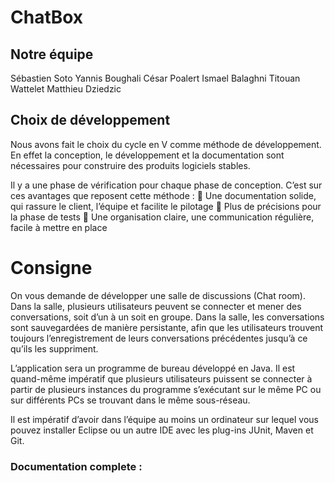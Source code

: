 # ChatBox

## Notre équipe

Sébastien Soto
Yannis Boughali
César Poalert
Ismael Balaghni
Titouan Wattelet
Matthieu Dziedzic

## Choix de développement

Nous avons fait le choix du cycle en V comme méthode de développement. 
En effet la conception, le développement et la documentation sont nécessaires pour construire des produits logiciels stables.

Il y a une phase de vérification pour chaque phase de conception. C’est sur ces avantages que reposent cette méthode : 
	Une documentation solide, qui rassure le client, l’équipe et facilite le pilotage
	Plus de précisions pour la phase de tests
	Une organisation claire, une communication régulière, facile à mettre en place


# Consigne

On vous demande de développer une salle de discussions (Chat room). Dans la salle, plusieurs utilisateurs peuvent se
connecter et mener des conversations, soit d’un à un soit en groupe. Dans la salle, les conversations sont
sauvegardées de manière persistante, afin que les utilisateurs trouvent toujours l’enregistrement de leurs
conversations précédentes jusqu’à ce qu’ils les suppriment.

L’application sera un programme de bureau développé en Java. Il est quand-même impératif
que plusieurs utilisateurs puissent se connecter à partir de plusieurs instances du programme s’exécutant sur le
même PC ou sur différents PCs se trouvant dans le même sous-réseau.

Il est impératif d’avoir dans l’équipe au moins un ordinateur sur lequel vous pouvez installer Eclipse ou un autre IDE
avec les plug-ins JUnit, Maven et Git.

### Documentation complete :
